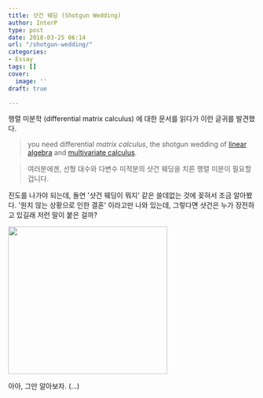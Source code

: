 ```yaml
---
title: 샷건 웨딩 (Shotgun Wedding)
author: InterP
type: post
date: 2018-03-25 06:14
url: "/shotgun-wedding/"
categories:
- Essay
tags: []
cover:
  image: ''
draft: true

---
```

행렬 미분학 (differential matrix calculus) 에 대한 문서를 읽다가 이런 글귀를 발견했다.

> you need differential _matrix calculus_, the shotgun wedding of [linear algebra][1] and [multivariate calculus][2].
  
> 여러분에겐, 선형 대수와 다변수 미적분의 샷건 웨딩을 치른 행렬 미분이 필요할 겁니다.

진도를 나가야 되는데, 돌연 '샷건 웨딩이 뭐지' 같은 쓸데없는 것에 꽂혀서 조금 알아봤다. '원치 않는 상황으로 인한 결혼' 이라고만 나와 있는데, 그렇다면 샷건은 누가 장전하고 있길래 저런 말이 붙은 걸까?

<img class="wp-image-1277 alignnone" src="http://interp.iwinv.net/wp-content/uploads/2018/02/daughter-sex-boyfriend-dad-text.jpg" alt="" width="324" height="300" srcset="https://interp.blog/wp-content/uploads/2018/02/daughter-sex-boyfriend-dad-text.jpg 479w, https://interp.blog/wp-content/uploads/2018/02/daughter-sex-boyfriend-dad-text-300x278.jpg 300w" sizes="(max-width: 324px) 100vw, 324px" />

아아, 그만 알아보자. (&#8230;)

&nbsp;

 [1]: https://en.wikipedia.org/wiki/Linear_algebra
 [2]: https://en.wikipedia.org/wiki/Multivariable_calculus